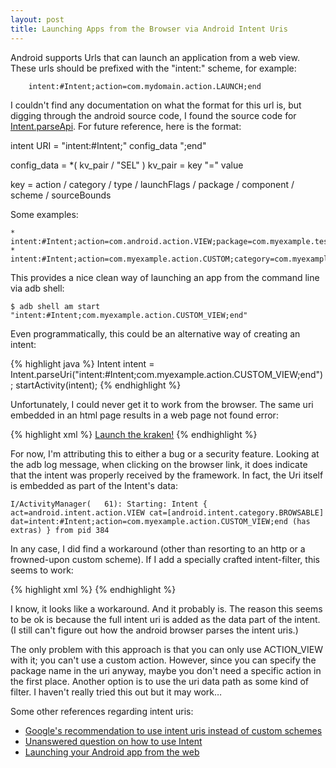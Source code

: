 ```yaml
---
layout: post
title: Launching Apps from the Browser via Android Intent Uris
---
```


Android supports Urls that can launch an application from a web view.  These urls should be prefixed with the "intent:" scheme, for example:

        intent:#Intent;action=com.mydomain.action.LAUNCH;end

I couldn't find any documentation on what the format for this url is, but digging through the android source code,
I found the source code for 
[Intent.parseApi](http://omapzoom.org/?p=platform/frameworks/base.git;a=blob;f=core/java/android/content/Intent.java;h=3fdf451dcff68ed3c8b52ba5346798ea77a9e752;hb=refs/heads/jb-release#l3445).
For future reference, here is the format:

intent URI = "intent:#Intent;" config_data  ";end"

config_data = *( kv_pair / "SEL" )
kv_pair = key "=" value

key = action / category / type / launchFlags / package / component / scheme / sourceBounds
        
Some examples:

    * intent:#Intent;action=com.android.action.VIEW;package=com.myexample.testapp;end
    * intent:#Intent;action=com.myexample.action.CUSTOM;category=com.myexample.category.LAUNCHABLE;end

This provides a nice clean way of launching an app from the command line via adb shell:

    $ adb shell am start "intent:#Intent;com.myexample.action.CUSTOM_VIEW;end"

Even programmatically, this could be an alternative way of creating an intent:

{% highlight java %}
Intent intent = Intent.parseUri("intent:#Intent;com.myexample.action.CUSTOM_VIEW;end");
startActivity(intent);
{% endhighlight %}


Unfortunately, I could never get it to work from the browser.
The same uri embedded in an html page results in a web page not found error:

{% highlight xml %}
<a href="intent:#Intent;com.myexample.action.CUSTOM_VIEW;end">Launch the kraken!</a>
{% endhighlight %}


For now, I'm attributing this to either a bug or a security feature.
Looking at the adb log message, when clicking on the browser link, it does indicate that the intent was properly received by the framework.
In fact, the Uri itself is embedded as part of the Intent's data:

    I/ActivityManager(   61): Starting: Intent { act=android.intent.action.VIEW cat=[android.intent.category.BROWSABLE] dat=intent:#Intent;action=com.myexample.action.CUSTOM_VIEW;end (has extras) } from pid 384
        
        
In any case, I did find a workaround (other than resorting to an http or a frowned-upon custom scheme).  If I add a specially crafted intent-filter, this seems to work:

{% highlight xml %}
<intent-filter>
    <action name="android.intent.action.VIEW" />
    <category name="android.intent.category.BROWSABLE" />
    <data scheme="intent" />
</intent-filter>
{% endhighlight %}
	
I know, it looks like a workaround.  And it probably is.  The reason this seems to be ok is because the full intent uri is added as the data part of the intent.  (I still can't figure out how the android browser parses the intent uris.)

The only problem with this approach is that you can only use ACTION_VIEW with it; you can't use a custom action.  However, since you can specify the package name in the uri anyway, maybe you don't need a specific action in the first place.  Another option is to use the uri data path as some kind of filter.  I haven't really tried this out but it may work…

Some other references regarding intent uris:

* [Google's recommendation to use intent uris instead of custom schemes](http://stackoverflow.com/a/3472228/390718)
* [Unanswered question on how to use Intent](http://stackoverflow.com/questions/3564393/launching-my-app-using-the-intent-uri)
* [Launching your Android app from the web](http://www.techrepublic.com/blog/app-builder/web-to-app-interoperability-launch-your-android-app-from-the-web/1011)






